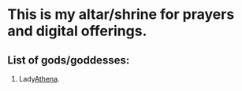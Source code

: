 # **This is my altar/shrine for prayers and digital offerings.**


## List of gods/goddesses:
1. Lady[Athena](https://analtartothegods.github.io/Athena).
